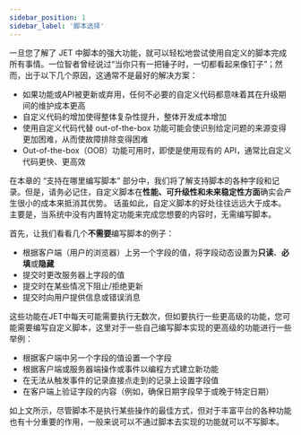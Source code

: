 ```yaml
---
sidebar_position: 1
sidebar_label: '脚本选择'
---
```

一旦您了解了 JET 中脚本的强大功能，就可以轻松地尝试使用自定义的脚本完成所有事情。一位智者曾经说过“当你只有一把锤子时，一切都看起来像钉子”；然而，出于以下几个原因，这通常不是最好的解决方案：

- 如果功能或API被更新或弃用，任何不必要的自定义代码都意味着其在升级期间的维护成本更高
- 自定义代码的增加使得整体复杂性提升，整体开发成本增加
- 使用自定义代码代替 out-of-the-box 功能可能会使识别给定问题的来源变得更加困难，从而使故障排除变得困难
- Out-of-the-box（OOB）功能可用时，即使是使用现有的 API，通常比自定义代码更快、更高效

在本章的 “支持在哪里编写脚本” 部分中，我们将了解支持脚本的各种字段和记录。但是，请务必记住，自定义脚本在**性能、可升级性和未来稳定性方面**确实会产生很小的成本来抵消其优势。
话虽如此，自定义脚本的好处往往远远大于成本。主要是，当系统中没有内置特定功能来完成您想要的内容时，无需编写脚本。  

首先，让我们看看几个**不需要**编写脚本的例子：
- 根据客户端（用户的浏览器）上另一个字段的值，将字段动态设置为**只读**、**必填**或**隐藏**
- 提交时更改服务器上字段的值
- 提交时在某些情况下阻止/拒绝更新
- 提交时向用户提供信息或错误消息

这些功能在JET中每天可能需要执行无数次，但如要执行一些更高级的功能，您可能需要编写自定义脚本，这里对于一些自己编写脚本实现的更高级的功能进行一些举例：

- 根据客户端中另一个字段的值设置一个字段
- 根据客户端或服务器端操作或事件以编程方式建立新功能
- 在无法从触发事件的记录直接点走到的记录上设置字段值
- 在客户端上验证字段的内容（例如，确保日期字段早于或晚于特定日期）

如上文所示，尽管脚本不是执行某些操作的最佳方式，但对于丰富平台的各种功能也有十分重要的作用，一般来说可以不通过脚本去实现的功能就可以不写脚本。